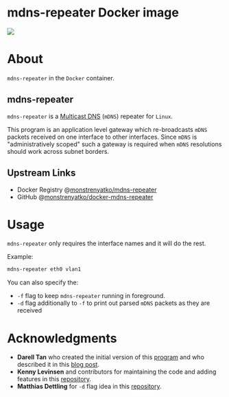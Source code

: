 mdns-repeater Docker image
==========================

[![](https://github.com/monstrenyatko/docker-mdns-repeater/workflows/ci/badge.svg?branch=main)](https://github.com/monstrenyatko/docker-mdns-repeater/actions?query=workflow%3Aci)

About
=====

`mdns-repeater` in the `Docker` container.

mdns-repeater
-------------

`mdns-repeater` is a [Multicast DNS](https://en.wikipedia.org/wiki/Multicast_DNS) (`mDNS`) repeater for `Linux`.

This program is an application level gateway which re-broadcasts `mDNS` packets received on one interface to other interfaces.
Since `mDNS` is "administratively scoped" such a gateway is required when `mDNS` resolutions should work across subnet borders.

Upstream Links
--------------
* Docker Registry @[monstrenyatko/mdns-repeater](https://hub.docker.com/r/monstrenyatko/mdns-repeater/)
* GitHub @[monstrenyatko/docker-mdns-repeater](https://github.com/monstrenyatko/docker-mdns-repeater)

Usage
=====

`mdns-repeater` only requires the interface names and it will do the rest.

Example:
```sh
mdns-repeater eth0 vlan1
```

You can also specify the:
 - `-f` flag to keep `mdns-repeater` running in foreground.
 - `-d` flag additionally to `-f` to print out parsed `mDNS` packets as they are received

Acknowledgments
===============

- **Darell Tan** who created the initial version of this [program](https://github.com/geekman/mdns-repeater)
and who described it in this [blog post](http://irq5.io/2011/01/02/mdns-repeater-mdns-across-subnets/).
- **Kenny Levinsen** and contributors for maintaining the code and adding features in
this [repository](https://github.com/kennylevinsen/mdns-repeater).
- **Matthias Dettling** for `-d` flag idea in this [repository](https://github.com/devsecurity-io/mdns-repeater).

